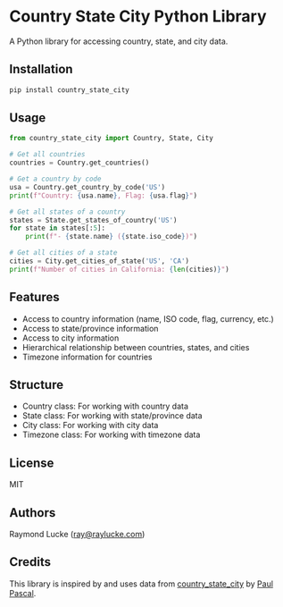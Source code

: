 # Country State City Python Library

A Python library for accessing country, state, and city data.

## Installation

```bash
pip install country_state_city
```

## Usage

```python
from country_state_city import Country, State, City

# Get all countries
countries = Country.get_countries()

# Get a country by code
usa = Country.get_country_by_code('US')
print(f"Country: {usa.name}, Flag: {usa.flag}")

# Get all states of a country
states = State.get_states_of_country('US')
for state in states[:5]:
    print(f"- {state.name} ({state.iso_code})")

# Get all cities of a state
cities = City.get_cities_of_state('US', 'CA')
print(f"Number of cities in California: {len(cities)}")
```

## Features

- Access to country information (name, ISO code, flag, currency, etc.)
- Access to state/province information
- Access to city information
- Hierarchical relationship between countries, states, and cities
- Timezone information for countries

## Structure

- Country class: For working with country data
- State class: For working with state/province data
- City class: For working with city data
- Timezone class: For working with timezone data

## License

MIT

## Authors

Raymond Lucke (ray@raylucke.com)

## Credits

This library is inspired by and uses data from [country_state_city](https://github.com/paulpascal/country_state_city) by [Paul Pascal](https://github.com/paulpascal).
